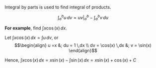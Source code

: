 Integral by parts is used to find integral of products.

$$\int_a^b u \,dv = uv \Big|_a^b - \int_a^b v \,du$$

**For example**, find $\int x \cos(x) \,dx$.

Let $\int x \cos(x) \,dx = \int u \,dv$, or
$$\begin{align}
u =x &; du = 1 \,dx \\
dv = \cos(x) \,dx &; v = \sin(x)
\end{align}$$

Hence, $\int x \cos(x) \,dx = x \sin(x) - \int \sin(x) \, dx = x \sin(x) + \cos(x) + C$